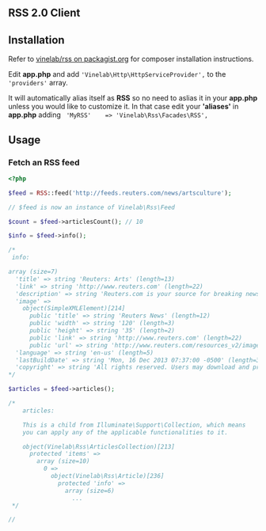 ## RSS 2.0 Client

## Installation
Refer to [vinelab/rss on packagist.org](https://packagist.org/packages/vinelab/rss) for composer installation instructions.

Edit **app.php** and add ```'Vinelab\Http\HttpServiceProvider',``` to the ```'providers'``` array.

It will automatically alias itself as **RSS** so no need to aslias it in your **app.php** unless you would like to customize it. In that case edit your **'aliases'** in **app.php** adding ``` 'MyRSS'    => 'Vinelab\Rss\Facades\RSS',```

## Usage

### Fetch an RSS feed
```php
<?php

$feed = RSS::feed('http://feeds.reuters.com/news/artsculture');

// $feed is now an instance of Vinelab\Rss\Feed

$count = $feed->articlesCount(); // 10

$info = $feed->info();

/*
 info:

array (size=7)
  'title' => string 'Reuters: Arts' (length=13)
  'link' => string 'http://www.reuters.com' (length=22)
  'description' => string 'Reuters.com is your source for breaking news, business, financial and investing news, including personal finance and stocks.  Reuters is the leading global provider of news, financial information and technology solutions to the world's media, financial institutions, businesses and individuals.' (length=294)
  'image' =>
    object(SimpleXMLElement)[214]
      public 'title' => string 'Reuters News' (length=12)
      public 'width' => string '120' (length=3)
      public 'height' => string '35' (length=2)
      public 'link' => string 'http://www.reuters.com' (length=22)
      public 'url' => string 'http://www.reuters.com/resources_v2/images/reuters125.png' (length=57)
  'language' => string 'en-us' (length=5)
  'lastBuildDate' => string 'Mon, 16 Dec 2013 07:37:00 -0500' (length=31)
  'copyright' => string 'All rights reserved. Users may download and print extracts of content from this website for their own personal and non-commercial use only. Republication or redistribution of Reuters content, including by framing or similar means, is expressly prohibited without the prior written consent of Reuters. Reuters and the Reuters sphere logo are registered trademarks or trademarks of the Reuters group of companies around the world. Â© Reuters 2013' (length=444)
*/

$articles = $feed->articles();

/*
    articles:

    This is a child from Illuminate\Support\Collection, which means
    you can apply any of the applicable functionalities to it.

    object(Vinelab\Rss\ArticlesCollection)[213]
      protected 'items' =>
        array (size=10)
          0 =>
            object(Vinelab\Rss\Article)[236]
              protected 'info' =>
                array (size=6)
                  ...
 */

//
```